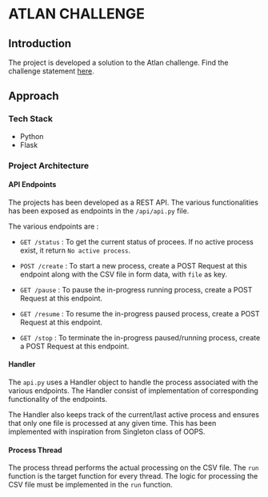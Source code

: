 # ATLAN CHALLENGE

## Introduction

The project is developed a solution to the Atlan challenge. Find the challenge statement [here](https://docs.google.com/document/d/1wma52BMH-07BOxpqWzqIUW5uKIXaCj0j6gPftiwLobE/edit).

## Approach

### Tech Stack

- Python
- Flask

### Project Architecture

#### API Endpoints

The projects has been developed as a REST API. The various functionalities has been exposed as endpoints in the `/api/api.py` file.

The various endpoints are :

- `GET /status` : To get the current status of procees. If no active process exist, it return `No active process`.

- `POST /create` : To start a new process, create a POST Request at this endpoint along with the CSV file in form data, with `file` as key.

- `GET /pause` : To pause the in-progress running process, create a POST Request at this endpoint.

- `GET /resume` : To resume the in-progress paused process, create a POST Request at this endpoint.

- `GET /stop` : To terminate the in-progress paused/running process, create a POST Request at this endpoint.

#### Handler

The `api.py` uses a Handler object to handle the process associated with the various endpoints. The Handler consist of implementation of corresponding functionality of the endpoints.

The Handler also keeps track of the current/last active process and ensures that only one file is processed at any given time. This has been implemented with inspiration from Singleton class of OOPS.

#### Process Thread

The process thread performs the actual processing on the CSV file. The `run` function is the target function for every thread. The logic for processing the CSV file must be implemented in the `run` function.
